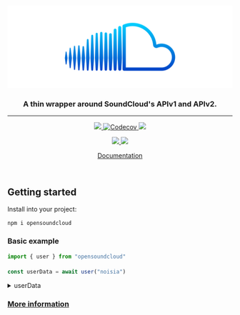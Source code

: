<div align="center">
  <p>
    <a target="_blank" href="https://github.com/cloudr-app/opensoundcloud">
      <img src="https://raw.githubusercontent.com/cloudr-app/opensoundcloud/master/assets/opensoundcloud.svg" />
    </a>
  </p>
</div>

<div align="center">
  <h3>A thin wrapper around SoundCloud's APIv1 and APIv2.</h3>
</div>

---

<p align="center">
  <a target="_blank" href="https://npmjs.org/package/opensoundcloud" alt="version">
    <img src="https://img.shields.io/npm/v/opensoundcloud.svg?style=for-the-badge">
  </a>
  <a target="_blank" href="https://codecov.io/gh/cloudr-app/opensoundcloud" alt="downloads">
    <img alt="Codecov" src="https://img.shields.io/codecov/c/gh/cloudr-app/opensoundcloud?style=for-the-badge">
  </a>
  <a target="_blank" href="https://npmjs.org/package/opensoundcloud" alt="downloads">
    <img src="https://img.shields.io/npm/dw/opensoundcloud.svg?style=for-the-badge">
  </a>
</p>

<p align="center">
  <a target="_blank" href="https://wakatime.com/badge/github/cloudr-app/opensoundcloud" alt="downloads">
    <img src="https://wakatime.com/badge/github/cloudr-app/opensoundcloud.svg">
  </a>
  <a target="_blank" href="https://app.netlify.com/sites/opensoundcloud/deploys">
    <img src="https://api.netlify.com/api/v1/badges/fe8daf45-1f1a-4d51-816a-802819bb53f5/deploy-status">
  </a>
</p>

<p align="center">
  <a href="https://opensoundcloud.cloudr.app">Documentation</a>
</p>

<br>

## Getting started

Install into your project:

```
npm i opensoundcloud
```

### Basic example

```ts
import { user } from "opensoundcloud"

const userData = await user("noisia")
```

<details>
  <summary>userData</summary>
  ```json
  {
    "avatar_url": "https://i1.sndcdn.com/avatars-000451809714-n5njwk-large.jpg",
    "city": "",
    "comments_count": 28,
    "country_code": null,
    "created_at": "2009-05-11T16:14:44Z",
    "creator_subscriptions": [
      {
        "product": {
          "id": "creator-pro-unlimited"
        }
      }
    ],
    "creator_subscription": {
      "product": {
        "id": "creator-pro-unlimited"
      }
    },
    "description": "Noisia comprise Dutch producers Thijs, Nik and Martijn. Largely regarded as one of the most distinctive, powerful acts to emerge in bass music, their production techniques are referenced and praised across the entire electronic music scene. Their extensive body of work also includes the game Devil May Cry and the Foreign Beggars collaboration I Am Legion.",
    "followers_count": 3954180,
    "followings_count": 89,
    "first_name": "",
    "full_name": "",
    "groups_count": 0,
    "id": 116681,
    "kind": "user",
    "last_modified": "2021-01-13T12:34:24Z",
    "last_name": "",
    "likes_count": 53,
    "playlist_likes_count": 20,
    "permalink": "noisia",
    "permalink_url": "https://soundcloud.com/noisia",
    "playlist_count": 67,
    "reposts_count": null,
    "track_count": 488,
    "uri": "https://api.soundcloud.com/users/116681",
    "urn": "soundcloud:users:116681",
    "username": "NOISIA",
    "verified": true,
    "visuals": {
      "urn": "soundcloud:users:116681",
      "enabled": true,
      "visuals": [
        {
          "urn": "soundcloud:visuals:114449016",
          "entry_time": 0,
          "visual_url": "https://i1.sndcdn.com/visuals-000000116681-fL1pqB-original.jpg"
        }
      ],
      "tracking": null
    },
    "badges": {
      "pro": false,
      "pro_unlimited": true,
      "verified": true
    },
    "url": "/noisia"
  }
  ```
</details>

### [More information](https://opensoundcloud.cloudr.app)
